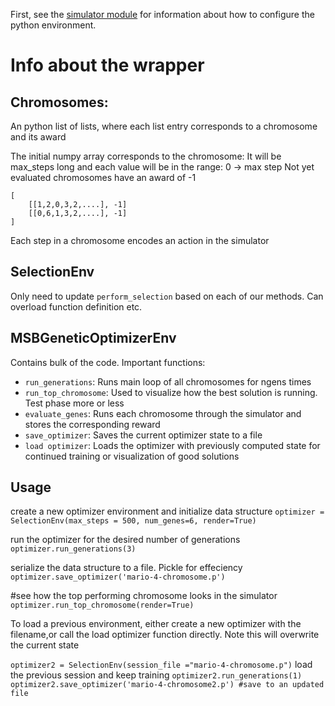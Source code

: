 First, see the [simulator module](https://github.com/lguerdan/gym-super-mario-bros) for information about how to configure the python environment. 

# Info about the wrapper

## Chromosomes:

An python list of lists, where each list entry corresponds to a chromosome and its award

The initial numpy array corresponds to the chromosome: 
It will be max_steps long and each value will be in the range: 0 -> max step
Not yet evaluated chromosomes have an award of -1
```
[
    [[1,2,0,3,2,....], -1]
    [[0,6,1,3,2,....], -1]
]
```
Each step in a chromosome encodes an action in the simulator

## SelectionEnv
Only need to update `perform_selection` based on each of our methods. Can overload function definition etc. 


## MSBGeneticOptimizerEnv
Contains bulk of the code. Important functions: 
- `run_generations`: Runs main loop of all chromosomes for ngens times 
- `run_top_chromosome`: Used to visualize how the best solution is running. Test phase more or less
- `evaluate_genes`: Runs each chromosome through the simulator and stores the corresponding reward
- `save_optimizer`: Saves the current optimizer state to a file
- `load optimizer`: Loads the optimizer with previously computed state for continued training or visualization of good solutions

## Usage
create a new optimizer environment and initialize data structure
`optimizer = SelectionEnv(max_steps = 500, num_genes=6, render=True)`

run the optimizer for the desired number of generations
`optimizer.run_generations(3)`

serialize the data structure to a file. Pickle for effeciency 
`optimizer.save_optimizer('mario-4-chromosome.p')`

#see how the top performing chromosome looks in the simulator 
`optimizer.run_top_chromosome(render=True)`


To load a previous environment, either create a new optimizer with the filename,or call the load optimizer function directly. Note this will overwrite the current state

`optimizer2 = SelectionEnv(session_file ="mario-4-chromosome.p")`
load the previous session and keep training
`optimizer2.run_generations(1)`
`optimizer2.save_optimizer('mario-4-chromosome2.p') #save to an updated file `
